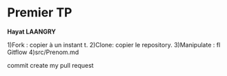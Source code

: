 # Premier TP
**Hayat LAANGRY**

1)Fork : copier à un instant t.
2)Clone: copier le repository.
3)Manipulate : fl Gitflow
4)src/Prenom.md

commit
create my pull request
